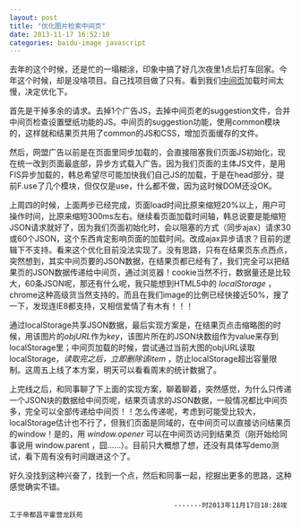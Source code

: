 ```yaml
---
layout: post
title: "优化图片检索中间页"
date: 2013-11-17 16:52:10
categories: baidu-image javascript
---
```


去年的这个时候，还是忙的一塌糊涂，印象中搞了好几次夜里1点后打车回家。今年这个时候，却是没啥项目。自己找项目做了只有。看到我们[中间页][detail-demo]加载时间太慢，决定优化下。

首先是干掉多余的请求。去掉1个广告JS，去掉中间页老的suggestion文件，合并中间页检查设置壁纸功能的JS。中间页的suggestion功能，使用common模块的，这样就和结果页共用了common的JS和CSS，增加页面缓存的文件。

然后，网盟广告以前是在页面里同步加载的，会直接阻塞我们页面JS初始化，现在统一改到页面最底部，异步方式载入广告。因为我们页面的主体JS文件，是用FIS异步加载的，韩总希望尽可能加快我们自己JS的加载，于是在head部分，提前F.use了几个模块，但仅仅是use，什么都不做，因为这时候DOM还没OK。

上周四的时候，上面两步已经完成，页面load时间比原来缩短20%以上，用户可操作时间，比原来缩短300ms左右。继续看页面加载时间轴，韩总说要是能缩短JSON请求就好了，因为我们页面初始化时，会以阻塞的方式（同步ajax）请求30或60个JSON，这个东西肯定影响页面的加载时间。改成ajax异步请求？目前的逻辑下不支持。看来这个优化目前没法实现了。没有思路，只有在结果页东点西点，突然想到，其实中间页要的JSON数据，在结果页都已经有了，我们完全可以把结果页的JSON数据传递给中间页，通过浏览器！cookie当然不行，数据量还是比较大，60条JSON呢，那还有什么呢，我只能想到HTML5中的 *localStorage* ，chrome这种高级货当然支持的，而且在我们image的比例已经快接近50%，搜了一下，发现连IE8都支持，又相信爱情了有木有！！！

通过localStorage共享JSON数据，最后实现方案是，在结果页点击缩略图的时候，用该图片的*objURL*作为*key*，该图片所在的JSON块数组作为value来存到localStorage里；中间页加载的时候，尝试通过当前大图的objURL读取localStorage，*读取完之后，立即删除该item*  ，防止localStorage超出容量限制。这周五上线了本方案，明天可以看看周末的统计数据了。

上完线之后，和同事聊了下上面的实现方案，聊着聊着，突然感觉，为什么只传递一个JSON块的数据给中间页呢，结果页请求的JSON数据，一般情况都比中间页多，完全可以全部传递给中间页！！怎么传递呢，考虑到可能受比较大，localStorage估计也不行了，但我们页面是同域的，在中间页可以直接访问结果页的window！是的，用 *window.opener* 可以在中间页访问到结果页（刚开始给同事说用 window.parent ，囧……）。目前只大概想了想，还没有具体写demo测试，看下周有没有时间跟进这个了。

好久没找到这种兴奋了，找到一个点，然后和同事一起，挖掘出更多的思路，这种感觉确实不错。

                                             -------时2013年11月17日18:28竣工于帝都昌平霍营龙跃苑


[detail-demo]: http://image.baidu.com/i?ct=503316480&z=&tn=baiduimagedetail&ipn=d&word=qq&step_word=&ie=utf-8&in=24780&cl=2&lm=-1&st=-1&pn=5&rn=1&di=263334214500&ln=1996&fr=&&fmq=1384683133332_R&ic=0&s=&se=&sme=0&tab=&width=&height=&face=&is=&istype=2&ist=&jit=&objurl=http%3A%2F%2Fwww.01hn.com%2Fpic.asp%3Furl%3Dhttp%3A%2F%2Fwww.2008r.cn%2FUploadFiles%2F2012102214328304.jpg  "中间页链接示例"